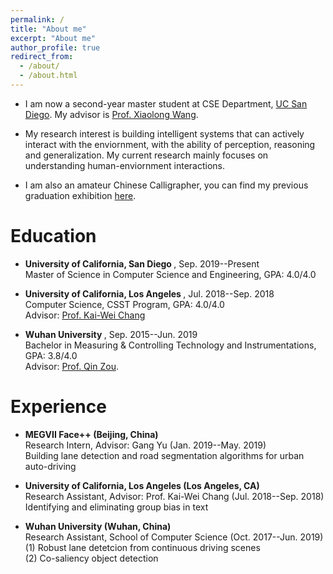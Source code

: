 ```yaml
---
permalink: /
title: "About me"
excerpt: "About me"
author_profile: true
redirect_from: 
  - /about/
  - /about.html
---
```

* I am now a second-year master student at CSE Department, [UC San Diego](https://ucsd.edu/). 
My advisor is [Prof. Xiaolong Wang](https://xiaolonw.github.io/).

* My research interest is building intelligent systems that can actively interact with the enviornment, with the ability of perception, reasoning and generalization. 
My current research mainly focuses on understanding human-enviornment interactions.

* I am also an amateur Chinese Calligrapher, you can find my previous graduation exhibition [here](https://mp.weixin.qq.com/s/7ERydW3i3iGsVcMOR13nzQ).


# Education
* <b>University of California, San Diego </b>, Sep. 2019--Present<br>
Master of Science in Computer Science and Engineering, GPA: 4.0/4.0 <br>

* <b>University of California, Los Angeles </b>, Jul. 2018--Sep. 2018<br>
Computer Science, CSST Program, GPA: 4.0/4.0 <br>
Advisor: [Prof. Kai-Wei Chang](http://web.cs.ucla.edu/~kwchang/) <br>

* <b>Wuhan University </b>, Sep. 2015--Jun. 2019<br>
Bachelor in Measuring & Controlling Technology and Instrumentations, GPA: 3.8/4.0 <br>
Advisor: [Prof. Qin Zou](https://sites.google.com/site/qinzoucn/).

# Experience
* <b>MEGVII Face++ (Beijing, China) </b> <br>
Research Intern, Advisor: Gang Yu (Jan. 2019--May. 2019)<br>
Building lane detection and road segmentation algorithms for urban auto-driving<br>

* <b>University of California, Los Angeles (Los Angeles, CA) </b> <br>
Research Assistant, Advisor: Prof. Kai-Wei Chang (Jul. 2018--Sep. 2018)<br>
Identifying and eliminating group bias in text

* <b>Wuhan University (Wuhan, China)</b> <br>
Research Assistant, School of Computer Science (Oct. 2017--Jun. 2019)<br>
(1) Robust lane detetcion from continuous driving scenes <br>
(2) Co-saliency object detection <br>
